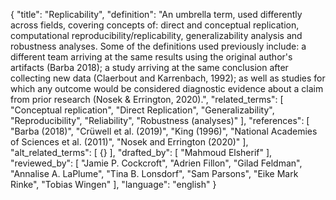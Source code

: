 {
  "title": "Replicability",
  "definition": "An umbrella term, used differently across fields, covering concepts of: direct and conceptual replication, computational reproducibility/replicability, generalizability analysis and robustness analyses. Some of the definitions used previously include: a different team arriving at the same results using the original author's artifacts (Barba 2018); a study arriving at the same conclusion after collecting new data (Claerbout and Karrenbach, 1992); as well as studies for which any outcome would be considered diagnostic evidence about a claim from prior research (Nosek & Errington, 2020).",
  "related_terms": [
    "Conceptual replication",
    "Direct Replication",
    "Generalizability",
    "Reproducibility",
    "Reliability",
    "Robustness (analyses)"
  ],
  "references": [
    "Barba (2018)",
    "Crüwell et al. (2019)",
    "King (1996)",
    "National Academies of Sciences et al. (2011)",
    "Nosek and Errington (2020)"
  ],
  "alt_related_terms": [
    {}
  ],
  "drafted_by": [
    "Mahmoud Elsherif"
  ],
  "reviewed_by": [
    "Jamie P. Cockcroft",
    "Adrien Fillon",
    "Gilad Feldman",
    "Annalise A. LaPlume",
    "Tina B. Lonsdorf",
    "Sam Parsons",
    "Eike Mark Rinke",
    "Tobias Wingen"
  ],
  "language": "english"
}
